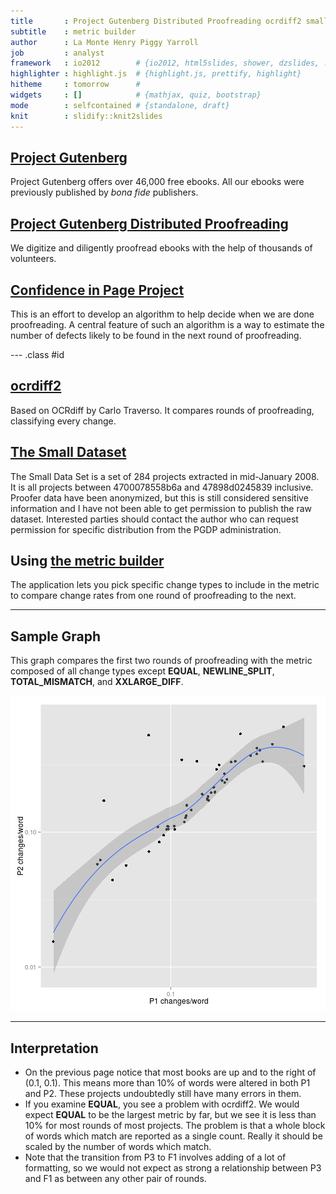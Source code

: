 ```yaml
---
title       : Project Gutenberg Distributed Proofreading ocrdiff2 small dataset
subtitle    : metric builder
author      : La Monte Henry Piggy Yarroll
job         : analyst
framework   : io2012        # {io2012, html5slides, shower, dzslides, ...}
highlighter : highlight.js  # {highlight.js, prettify, highlight}
hitheme     : tomorrow      # 
widgets     : []            # {mathjax, quiz, bootstrap}
mode        : selfcontained # {standalone, draft}
knit        : slidify::knit2slides
---
```


## [Project Gutenberg](https://www.gutenberg.org/)
Project Gutenberg offers over 46,000 free ebooks. All our ebooks were previously published by _bona fide_ publishers.

## [Project Gutenberg Distributed Proofreading](http://www.pgdp.net)
We digitize and diligently proofread ebooks with the help of thousands of volunteers.

## [Confidence in Page Project](http://www.pgdp.net/wiki/Confidence_in_Page_analysis)
This is an effort to develop an algorithm to help decide when we are done proofreading. A central feature of such an algorithm is a way to estimate the number of defects likely to be found in the next round of proofreading.

--- .class #id 

## [ocrdiff2](http://baqaqi.chi.il.us/pgdp/ocrdiff2.py)
Based on OCRdiff by Carlo Traverso. It compares rounds of proofreading, classifying every change.

## [The Small Dataset](http://www.pgdp.net/wiki/Confidence_in_Page_Algorithm#Small_Data_Set)
The Small Data Set is a set of 284 projects extracted in mid-January 2008. It is all projects between 4700078558b6a and 47898d0245839 inclusive. Proofer data have been anonymized, but this is still considered sensitive information and I have not been able to get permission to publish the raw dataset. Interested parties should contact the author who can request permission for specific distribution from the PGDP administration.

## Using [the metric builder](http://piggy.shinyapps.io/devdataprod-project/)

The application lets you pick specific change types to include in the metric to compare change rates from one round of proofreading to the next.

---

## Sample Graph

This graph compares the first two rounds of proofreading with the metric composed of all change types except **EQUAL**, **NEWLINE_SPLIT**, **TOTAL_MISMATCH**, and **XXLARGE_DIFF**.

![plot of chunk unnamed-chunk-1](assets/fig/unnamed-chunk-1.png) 

---

## Interpretation

* On the previous page notice that most books are up and to the right of (0.1, 0.1). This means more than 10% of words were altered in both P1 and P2. These projects undoubtedly still have many errors in them.
* If you examine **EQUAL**, you see a problem with ocrdiff2. We would expect **EQUAL** to be the largest metric by far, but we see it is less than 10% for most rounds of most projects. The problem is that a whole block of words which match are reported as a single count. Really it should be scaled by the number of words which match.
* Note that the transition from P3 to F1 involves adding of a lot of formatting, so we would not expect as strong a relationship between P3 and F1 as between any other pair of rounds.

